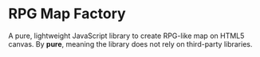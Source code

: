 # RPG Map Factory

A pure, lightweight JavaScript library to create RPG-like map on HTML5 canvas. By **pure**, meaning the library does not rely on third-party libraries.
